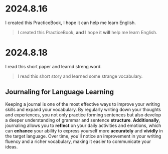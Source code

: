 # 2024.8.16
I created this PracticeBook, I hope it can help me learn English.
> I created this PracticeBook, **and** I hope it **will** help me learn English.

# 2024.8.18
I read this short paper and learnd streng word.
> I read this short story and learned some strange vocabulary.

## Journaling for Language Learning
Keeping a journal is one of the most effective ways to improve your writing skills and expand your vocabulary. By regularly writing down your thoughts and experiences, you not only practice forming sentences but also develop a deeper understanding of grammar and sentence **structure**. **Additionally**, journaling allows you to **reflect** on your daily activities and emotions, which can **enhance** your ability to express yourself more **accurately** and **vividly** in the target language. Over time, you'll notice an improvement in your writing fluency and a richer vocabulary, making it easier to communicate your ideas.